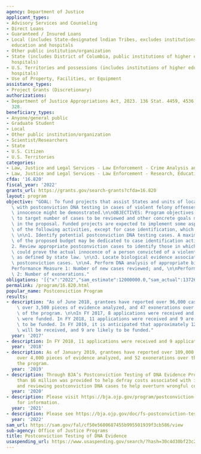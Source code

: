 ```yaml
---
agency: Department of Justice
applicant_types:
- Advisory Services and Counseling
- Direct Loans
- Guaranteed / Insured Loans
- Local (includes State-designated lndian Tribes, excludes institutions of higher
  education and hospitals
- Other public institution/organization
- State (includes District of Columbia, public institutions of higher education and
  hospitals)
- U.S. Territories and possessions (includes institutions of higher education and
  hospitals)
- Use of Property, Facilities, or Equipment
assistance_types:
- Project Grants (Discretionary)
authorizations:
- Department of Justice Appropriations Act, 2023. 136 Stat. 4459, 4536. Pub. L. 117,
  328.
beneficiary_types:
- Anyone/general public
- Graduate Student
- Local
- Other public institution/organization
- Scientist/Researchers
- State
- U.S. Citizen
- U.S. Territories
categories:
- Law, Justice and Legal Services - Law Enforcement - Crime Analysis and Data
- Law, Justice and Legal Services - Law Enforcement - Research, Education, Training
cfda: '16.820'
fiscal_year: '2022'
grants_url: https://grants.gov/search-grants?cfda=16.820
layout: program
objective: "GOAL: To fund projects that assist States and units of local government\
  \ with postconviction DNA testing in cases of violent felony offenses where actual\
  \ innocence might be demonstrated.\n\nOBJECTIVES: Program objectives with respect\
  \ to target number of cases to be reviewed and other concrete goals must be outlined\
  \ in the proposal. Funded projects are expected to implement some aspect of each\
  \ of the following activities, except for case identification, which is not mandatory:\
  \ \n\n1. Identify potential postconviction DNA testing cases. A maximum of 15 percent\
  \ of the proposed budget may be dedicated to case identification activities. \n\n\
  2. Review appropriate postconviction cases to identify those in which DNA testing\
  \ could prove the actual innocence of a person convicted of a violent felony offense\
  \ as defined by state law. \n\n3. Locate biological evidence associated with such\
  \ postconviction cases. \n\n4. Perform DNA analysis of appropriate biological evidence.\n\
  Performance Measure 1: Number of new cases reviewed; and, \n\nPerformance Measure\
  \ 2: Number of exonerations."
obligations: '[{"x":"2022","sam_estimate":12000000.0,"sam_actual":13726672.0,"usa_spending_actual":12490797.97},{"x":"2023","sam_estimate":15000000.0,"sam_actual":0.0,"usa_spending_actual":7639558.93},{"x":"2024","sam_estimate":12000000.0,"sam_actual":0.0,"usa_spending_actual":4372259.98}]'
permalink: /program/16.820.html
popular_name: Postconviction Program
results:
- description: "As of June 2018, grantees have reported over 96,000 cases reviewed,\
    \ over 3,500 pieces of evidence analyzed, and 47 exonerations over the history\
    \ of the program. \n\nIn FY 2017, 8 applications were received and 6 applications\
    \ were funded. In FY 2018, 11 applications were received and 9 are anticipated\
    \ to be funded. In FY 2019, it is anticipated that approximately 12 applications\
    \ will be received, and 9 are likely to be funded."
  year: '2017'
- description: In FY 2018, 11 applications were received and 9 applications were funded.
  year: '2018'
- description: As of January 2019, grantees have reported over 109,000 cases reviewed,
    over 4,000 pieces of evidence analyzed, and 52 exonerations over the history of
    the program.
  year: '2019'
- description: Through BJA’s Postconviction Testing of DNA Evidence Program, more
    than $6 million was provided to help defray costs associated with identifying
    and reviewing postconviction DNA cases to help overturn wrongful convictions.
  year: '2020'
- description: Please visit https://bja.ojp.gov/program/postconviction-testing-dna-evidence/overview
    for information.
  year: '2021'
- description: Please see https://bja.ojp.gov/doc/fs-postconviction-testing-of-dna-evidence.pdf
  year: '2022'
sam_url: https://sam.gov/fal/cf50e5600687455b995501939f3cb586/view
sub-agency: Office of Justice Programs
title: Postconviction Testing of DNA Evidence
usaspending_url: https://www.usaspending.gov/search/?hash=30c4d30bf23c2b67bea0877cbb842277
---
```

